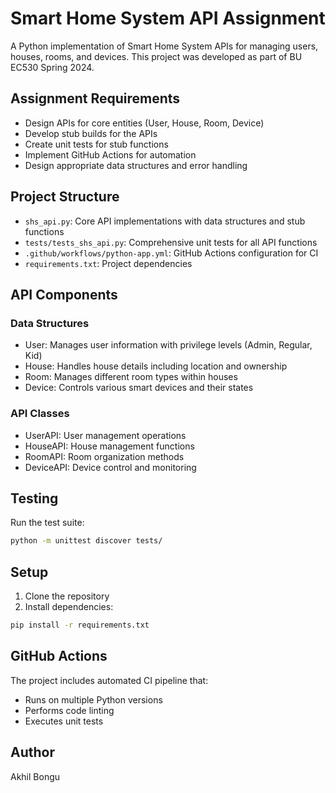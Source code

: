 # Smart Home System API Assignment

A Python implementation of Smart Home System APIs for managing users, houses, rooms, and devices. This project was developed as part of BU EC530 Spring 2024.

## Assignment Requirements

- Design APIs for core entities (User, House, Room, Device)
- Develop stub builds for the APIs
- Create unit tests for stub functions
- Implement GitHub Actions for automation
- Design appropriate data structures and error handling

## Project Structure

- `shs_api.py`: Core API implementations with data structures and stub functions
- `tests/tests_shs_api.py`: Comprehensive unit tests for all API functions
- `.github/workflows/python-app.yml`: GitHub Actions configuration for CI
- `requirements.txt`: Project dependencies

## API Components

### Data Structures
- User: Manages user information with privilege levels (Admin, Regular, Kid)
- House: Handles house details including location and ownership
- Room: Manages different room types within houses
- Device: Controls various smart devices and their states

### API Classes
- UserAPI: User management operations
- HouseAPI: House management functions
- RoomAPI: Room organization methods
- DeviceAPI: Device control and monitoring

## Testing

Run the test suite:
```bash
python -m unittest discover tests/
```

## Setup

1. Clone the repository
2. Install dependencies:
```bash
pip install -r requirements.txt
```

## GitHub Actions

The project includes automated CI pipeline that:
- Runs on multiple Python versions
- Performs code linting
- Executes unit tests

## Author
Akhil Bongu
